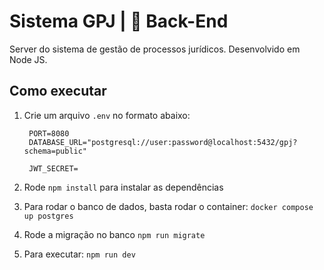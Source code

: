 # Sistema GPJ | 🚀 Back-End
Server do sistema de gestão de processos jurídicos. Desenvolvido em Node JS.

## Como executar
1. Crie um arquivo `.env` no formato abaixo:  
     
   ```
    PORT=8080
    DATABASE_URL="postgresql://user:password@localhost:5432/gpj?schema=public"

    JWT_SECRET=
   ```
2. Rode `npm install` para instalar as dependências
3. Para rodar o banco de dados, basta rodar o container: `docker compose up postgres`
4. Rode a migração no banco `npm run migrate`
5. Para executar: `npm run dev`
